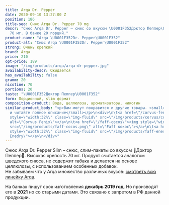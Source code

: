 ```yaml
---
title: Arqa Dr. Pepper
date: 2020-09-10 13:27:00 Z
position: 186
title-seo: Снюс Arqa Dr. Pepper 70 mg
descr: "Снюс Arqa Dr. Pepper – снюс со вкусом \U0001F352Доктор Пеппер\U0001F352. Крепость
  70 мг. В банке 20 порций."
product-name: "Arqa \U0001F352Dr. Pepper\U0001F352"
product-alt: "Снюс Arqa \U0001F352Dr. Pepper\U0001F352"
strong: Очень крепкий
brand: Arqa
price: 210
opt-price: 189
image: "/img/products/arqa/arqa-dr-pepper.jpg"
availability-descr: Ожидается
has_availability: false
gramm: 20
nicotine: 70
portions: 20
taste: "\U0001F352Доктор Пеппер\U0001F352"
form: Порционный, slim формат
composition-product: Вода, целлюлоза, ароматизаторы, никотин
similar-product_body: "<p>Вам могут понравится и другие товары. <small>Жмите на картинки
  и читайте полное описание</small></p>\n<div>\n\t<a href=\"/corvus-fenix-barberry\"><img
  style=\"width:32%\" class=\"img-fluid\" src=\"/img/products/corvus/corvus-fenix.png\"
  alt=\"Corvus Fenix\"></a>\n\t<a href=\"/faff-cocos\"><img style=\"width:32%\" class=\"img-fluid\"
  src=\"/img/products/faff-cocos.png\" alt=\"Faff кокос\"></a>\n\t<a href=\"/faff-snus-energy\"><img
  style=\"width:32%\" class=\"img-fluid\" src=\"/img/products/faff-energy.png\" alt=\"Faff
  Enedry\"></a>\n</div>"
---
```


Снюс Arqa Dr. Pepper Slim – снюс, слим-пакеты со вкусом 🍒Доктор Пеппер🍒. Высокая крепость 70 мг. Продукт считается аналогом шведского снюса, не содержит табака и делается на основе целлюлозы, с использованием особенных добавок.<br>
Не забываем что у Arqa множество различных вкусов: [смотреть всю линейку Arqa](/arqa).

На банках пишут срок изготовления **декабрь 2019 год**. Но производят его в **2021** но со старыми датами. Это связано с запретом в РФ данной продукции.